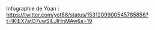 
Infographie de Yoan :
https://twitter.com/yot88/status/1531209900545785856?t=lKlEX7atO7uwSlLJlHnMAw&s=19
